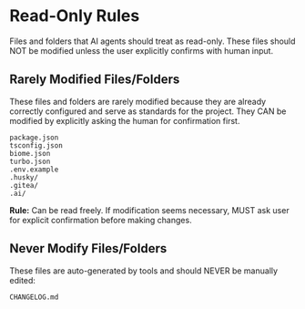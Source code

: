 # Read-Only Rules

Files and folders that AI agents should treat as read-only. These files should NOT be modified unless the user explicitly confirms with human input.

## Rarely Modified Files/Folders

These files and folders are rarely modified because they are already correctly configured and serve as standards for the project. They CAN be modified by explicitly asking the human for confirmation first.

```ignore
package.json
tsconfig.json
biome.json
turbo.json
.env.example
.husky/
.gitea/
.ai/
```

**Rule:** Can be read freely. If modification seems necessary, MUST ask user for explicit confirmation before making changes.

## Never Modify Files/Folders

These files are auto-generated by tools and should NEVER be manually edited:

```ignore
CHANGELOG.md
```

